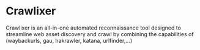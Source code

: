 # Crawlixer
Crawlixer is an all-in-one automated reconnaissance tool designed to streamline web asset discovery and crawl by combining the capabilities of (waybackurls, gau, hakrawler, katana, urlfinder,...)

